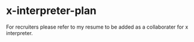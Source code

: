 # x-interpreter-plan
For recruiters please refer to my resume to be added as a collaborater for x interpreter. 

